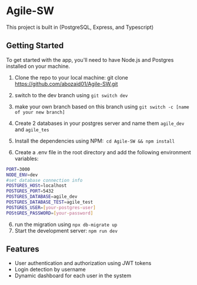 # Agile-SW

This project is built in (PostgreSQL, Express, and Typescript)

## Getting Started

To get started with the app, you'll need to have Node.js and Postgres installed on your machine.

1. Clone the repo to your local machine: git clone https://github.com/abozaid01/Agile-SW.git

2. switch to the dev branch using `git switch dev`

3. make your own branch based on this branch using `git switch -c [name of your new branch]`

4. Create 2 databases in your postgres server and name them `agile_dev` and `agile_tes`

5. Install the dependencies using NPM:` cd Agile-SW && npm install`

6. Create a .env file in the root directory and add the following environment variables:

```bash
PORT=3000
NODE_ENV=dev
#set database connection info
POSTGRES_HOSt=localhost
POSTGRES_PORT=5432
POSTGRES_DATABASE=agile_dev
POSTGRES_DATABASE_TEST=agile_test
POSTGRES_USER=[your-postgres-user]
POStGRES_PASSWORD=[your-password]
```

6. run the migration using `npx db-migrate up`
7. Start the development server: `npm run dev`

## Features

-   User authentication and authorization using JWT tokens
-   Login detection by username
-   Dynamic dashboard for each user in the system
